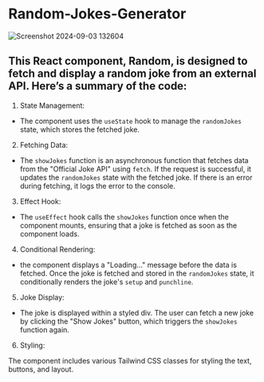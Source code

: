 # Random-Jokes-Generator
![Screenshot 2024-09-03 132604](https://github.com/user-attachments/assets/303c2edd-9292-4f8f-ba31-e07608ace897)

## This React component, Random, is designed to fetch and display a random joke from an external API. Here’s a summary of the code:

1. State Management:

* The component uses the `useState` hook to manage the `randomJokes` state, which stores the fetched joke.
2. Fetching Data:

* The `showJokes` function is an asynchronous function that fetches data from the "Official Joke API" using `fetch`. If the request is successful, it updates the `randomJokes` state with the fetched joke. If there is an error during fetching, it logs the error to the console.
3. Effect Hook:

* The `useEffect` hook calls the `showJokes` function once when the component mounts, ensuring that a joke is fetched as soon as the component loads.

4. Conditional Rendering:
* the component displays a "Loading..." message before the data is fetched. Once the joke is fetched and stored in the `randomJokes` state, it conditionally renders the joke's `setup` and `punchline`.
5. Joke Display:

* The joke is displayed within a styled div. The user can fetch a new joke by clicking the "Show Jokes" button, which triggers the `showJokes` function again.
6. Styling:

The component includes various Tailwind CSS classes for styling the text, buttons, and layout.

